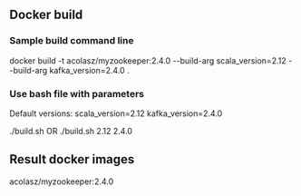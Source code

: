 ## Docker build
### Sample build command line
docker build -t acolasz/myzookeeper:2.4.0 --build-arg scala_version=2.12 --build-arg kafka_version=2.4.0 .

### Use bash file with parameters
Default versions:
	scala_version=2.12
	kafka_version=2.4.0

./build.sh 
OR
./build.sh 2.12 2.4.0

## Result docker images
acolasz/myzookeeper:2.4.0